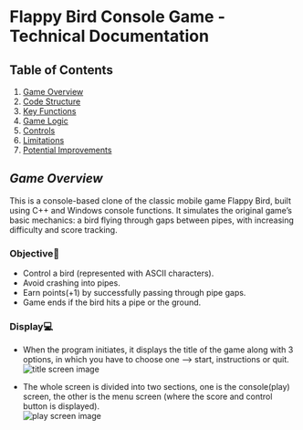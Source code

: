 # Flappy Bird Console Game - Technical Documentation

## Table of Contents
1. [Game Overview](#game-overview)
2. [Code Structure](#code-structure)
3. [Key Functions](#key-functions)
4. [Game Logic](#game-logic)
5. [Controls](#controls)
6. [Limitations](#limitations)
7. [Potential Improvements](#potential-improvements)

## *Game Overview*

This is a console-based clone of the classic mobile game Flappy Bird, built using C++ and Windows console functions. It simulates the original game’s basic mechanics: a bird flying through gaps between pipes, with increasing difficulty and score tracking.

### Objective🎯

- Control a bird (represented with ASCII characters).
- Avoid crashing into pipes.
- Earn points(+1) by successfully passing through pipe gaps.
- Game ends if the bird hits a pipe or the ground.

### Display💻

- When the program initiates, it displays the title of the game along with 3 options, in which you have to choose one --> start, instructions or quit.  
 ![title screen image](https://github.com/user-attachments/assets/4423b243-dc7e-4769-8e19-69331a6bd941)

- The whole screen is divided into two sections, one is the console(play) screen, the other is the menu screen (where the score and control button is displayed).  
 ![play screen image](https://github.com/user-attachments/assets/178be2de-e149-493d-b9b5-4d66dee2341b)

  
